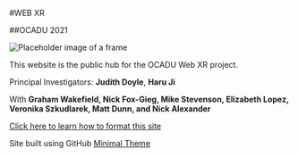 #WEB XR

##OCADU 2021

![Placeholder image of a frame](https://external-content.duckduckgo.com/iu/?u=https%3A%2F%2Ffws-shared.s3.amazonaws.com%2Fuploads%2Fwebsite%2Fauctions%2Fitems%2Ffull%2F3915176_2.jpg&f=1&nofb=1)

This website is the public hub for the OCADU Web XR project.

Principal Investigators: **Judith Doyle**, **Haru Ji**

With **Graham Wakefield, Nick Fox-Gieg, Mike Stevenson, Elizabeth Lopez, Veronika Szkudlarek, Matt Dunn, and Nick Alexander**

[Click here to learn how to format this site](https://guides.github.com/features/mastering-markdown/)

Site built using GitHub [Minimal Theme](https://github.com/pages-themes/minimal)
